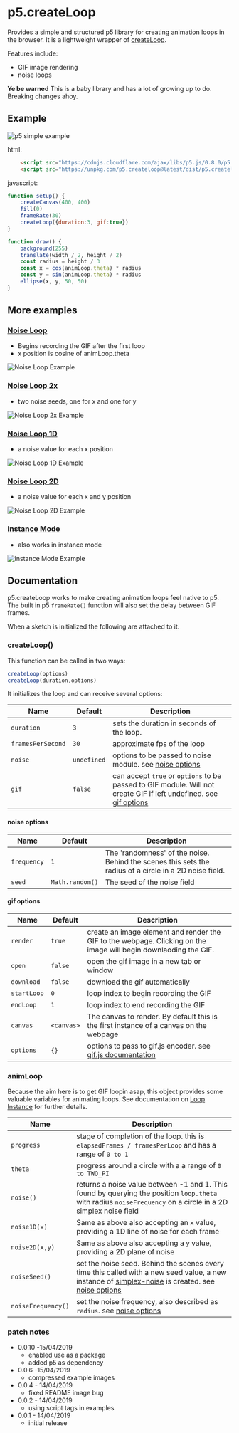 # p5.createLoop

Provides a simple and structured p5 library for creating animation loops in the browser. It is a lightweight wrapper of [createLoop](https://www.npmjs.com/package/createloop).

Features include:
- GIF image rendering
- noise loops

**Ye be warned** This is a baby library and has a lot of growing up to do. Breaking changes ahoy.

## Example

![p5 simple example](examples/images_compressed/simpleLoop.gif)

html:
```html
    <script src="https://cdnjs.cloudflare.com/ajax/libs/p5.js/0.8.0/p5.min.js"></script>
    <script src="https://unpkg.com/p5.createloop@latest/dist/p5.createloop.js"></script>
```

javascript:
```js
function setup() {
    createCanvas(400, 400)
    fill(0)
    frameRate(30)
    createLoop({duration:3, gif:true})
}

function draw() {
    background(255)
    translate(width / 2, height / 2)
    const radius = height / 3
    const x = cos(animLoop.theta) * radius
    const y = sin(animLoop.theta) * radius
    ellipse(x, y, 50, 50)
}

```

## More examples

### [Noise Loop](examples/js/noiseLoop.js)

- Begins recording the GIF after the first loop
- x position is cosine of animLoop.theta

![Noise Loop Example](examples/images_compressed/noiseLoop.gif)

### [Noise Loop 2x](examples/js/noiseLoop2x.js)

- two noise seeds, one for x and one for y

![Noise Loop 2x Example](examples/images/noiseLoop2x.gif)

### [Noise Loop 1D](examples/js/noiseLoop1d.js)

- a noise value for each x position

![Noise Loop 1D Example](examples/images_compressed/noiseLoop1d.gif)

### [Noise Loop 2D](examples/js/noiseLoop2d.js)

- a noise value for each x and y position

![Noise Loop 2D Example](examples/images_compressed/noiseLoop2d.gif)

### [Instance Mode](examples/js/instanceMode.js)

- also works in instance mode

![Instance Mode Example](examples/images_compressed/instanceMode.gif)




## Documentation

p5.createLoop works to make creating animation loops feel native to p5. The built in p5 `frameRate()` function will also set the delay between GIF frames.

When a sketch is initialized the following are attached to it.

### createLoop()

This function can be called in two ways:
```javascript
createLoop(options)
createLoop(duration,options)
```
It initializes the loop and can receive several options:

| Name              | Default     | Description                                                                                                                                |
| ----------------- | ----------- | ------------------------------------------------------------------------------------------------------------------------------------------ |
| `duration`        | `3`         | sets the duration in seconds of the loop.                                                                                                  |
| `framesPerSecond` | `30`        | approximate fps of the loop                                                                                                                |
| `noise`           | `undefined` | options to be passed to noise module. see [noise options](README.md#noise-options)                                                         |
| `gif`             | `false`     | can accept `true` or `options` to be passed to GIF module. Will not create GIF if left undefined. see [gif options](README.md#gif-options) |

#### noise options

| Name        | Default         | Description                                                                                            |
| ----------- | --------------- | ------------------------------------------------------------------------------------------------------ |
| `frequency` | `1`             | The 'randomness' of the noise. Behind the scenes this sets the radius of a circle in a 2D noise field. |
| `seed`      | `Math.random()` | The seed of the noise field                                                                            |

#### gif options

| Name        | Default    | Description                                                                                                             |
| ----------- | ---------- | ----------------------------------------------------------------------------------------------------------------------- |
| `render`    | `true`     | create an image element and render the GIF to the webpage. Clicking on the image will begin downlaoding the GIF.        |
| `open`      | `false`    | open the gif image in a new tab or window                                                                               |
| `download`  | `false`    | download the gif automatically                                                                                          |
| `startLoop` | `0`        | loop index to begin recording the GIF                                                                                   |
| `endLoop`   | `1`        | loop index to end recording the GIF                                                                                     |
| `canvas`    | `<canvas>` | The canvas to render. By default this is the first instance of a canvas on the webpage                                  |
| `options`   | `{}`       | options to pass to gif.js encoder. see [gif.js documentation](https://github.com/jnordberg/gif.js#user-content-options) |


### animLoop

Because the aim here is to get GIF loopin asap, this object provides some valuable variables for animating loops. See documentation on [Loop Instance](https://github.com/piratesjustar/createLoop#loop-instance) for further details.

| Name               | Description                                                                                                                                                                                                                 |
| ------------------ | --------------------------------------------------------------------------------------------------------------------------------------------------------------------------------------------------------------------------- |
| `progress`         | stage of completion of the loop. this is `elapsedFrames / framesPerLoop` and has a range of `0 to 1`                                                                                                                        |
| `theta`            | progress around a circle with a a range of `0 to TWO_PI`                                                                                                                                                                    |
| `noise()`          | returns a noise value between -1 and 1. This found by querying the position `loop.theta` with radius `noiseFrequency` on a circle in a 2D simplex noise field                                                               |
| `noise1D(x)`       | Same as above also accepting an `x` value, providing a 1D line of noise for each frame                                                                                                                                      |
| `noise2D(x,y)`     | Same as above also accepting a `y` value, providing a 2D plane of noise                                                                                                                                                     |
| `noiseSeed()`      | set the noise seed. Behind the scenes every time this called with a new seed value, a new instance of [simplex-noise](https://github.com/jwagner/simplex-noise.js) is created. see [noise options](README.md#noise-options) |
| `noiseFrequency()` | set the noise frequency, also described as `radius`. see [noise options](README.md#noise-options)                                                                                                                           |


### patch notes
- 0.0.10 -15/04/2019
    - enabled use as a package
    - added p5 as dependency
- 0.0.6 -15/04/2019
    - compressed example images
- 0.0.4 - 14/04/2019
    - fixed README image bug
- 0.0.2 - 14/04/2019
    - using script tags in examples
- 0.0.1 - 14/04/2019
    - initial release